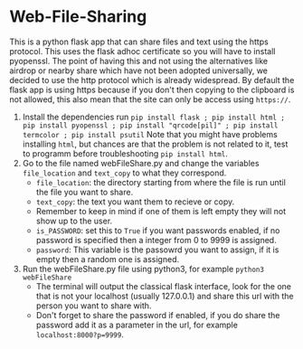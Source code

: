 # Web-File-Sharing
This is a python flask app that can share files and text using the https protocol. This uses the flask adhoc certificate so you will have to install pyopenssl. The point of having this and not using the alternatives like airdrop or nearby share which have not been adopted universally, we decided to use the http protocol which is already widespread. By default the flask app is using https because if  you don't then copying to the clipboard is not allowed, this also mean that the site can only be access using `https://`.

1. Install the dependencies
   run `pip install flask ; pip install html ; pip install pyopenssl ; pip install "qrcode[pil]" ; pip install termcolor ; pip install psutil` Note that you might have problems installing `html`, but chances are that the problem is not related to it, test to programm before troubleshooting `pip install html`.
2. Go to the file named webFileShare.py and change the variables `file_location` and `text_copy` to what they correspond.
   * `file_location`: the directory starting from where the file is run until the file you want to share.
   * `text_copy`: the text you want them to recieve or copy.
   * Remember to keep in mind if one of them is left empty they will not show up to the user.
   * `is_PASSWORD`: set this to `True` if you want passwords enabled, if no password is specified then a integer from 0 to 9999 is assigned.
   * `password`: This variable is the passowrd you want to assign, if it is empty then a random one is assigned.
3. Run the webFileShare.py file using python3, for example `python3 webFileShare`
   * The terminal will output the classical flask interface, look for the one that is not your localhost (usually 127.0.0.1) and share this url with the person you want to share with.
   * Don't forget to share the password if enabled, if you do share the password add it as a parameter in the url, for example `localhost:8000?p=9999`.

